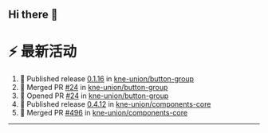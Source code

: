 ## Hi there 👋

<!--

**Here are some ideas to get you started:**

🙋‍♀️ A short introduction - what is your organization all about?
🌈 Contribution guidelines - how can the community get involved?
👩‍💻 Useful resources - where can the community find your docs? Is there anything else the community should know?
🍿 Fun facts - what does your team eat for breakfast?
🧙 Remember, you can do mighty things with the power of [Markdown](https://docs.github.com/github/writing-on-github/getting-started-with-writing-and-formatting-on-github/basic-writing-and-formatting-syntax)
-->


# ⚡ 最新活动

<!--START_SECTION:activity-->
1. 🚀 Published release [0.1.16](https://github.com/kne-union/button-group/releases/tag/0.1.16) in [kne-union/button-group](https://github.com/kne-union/button-group)
2. 🎉 Merged PR [#24](https://github.com/kne-union/button-group/pull/24) in [kne-union/button-group](https://github.com/kne-union/button-group)
3. 💪 Opened PR [#24](https://github.com/kne-union/button-group/pull/24) in [kne-union/button-group](https://github.com/kne-union/button-group)
4. 🚀 Published release [0.4.12](https://github.com/kne-union/components-core/releases/tag/0.4.12) in [kne-union/components-core](https://github.com/kne-union/components-core)
5. 🎉 Merged PR [#496](https://github.com/kne-union/components-core/pull/496) in [kne-union/components-core](https://github.com/kne-union/components-core)
<!--END_SECTION:activity-->

---
